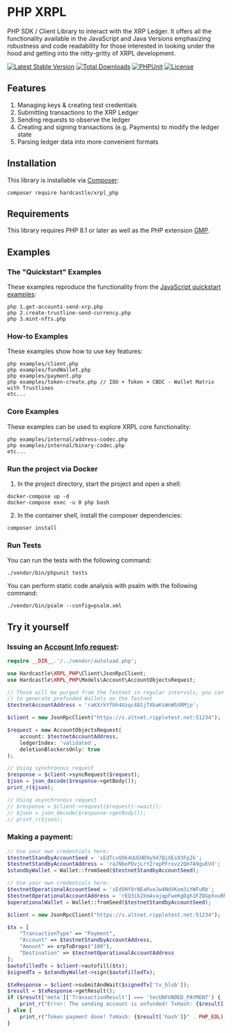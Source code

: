 # PHP XRPL

PHP SDK / Client Library to interact with the XRP Ledger. It offers all the functionality available in the JavaScript 
and Java Versions emphasizing robustness and code readability for those interested in looking under the 
hood and getting into the nitty-gritty of XRPL development.

[![Latest Stable Version](http://poser.pugx.org/hardcastle/xrpl_php/version.svg)](https://packagist.org/packages/hardcastle/xrpl_php)
[![Total Downloads](http://poser.pugx.org/hardcastle/xrpl_php/d/total.svg)](https://packagist.org/packages/hardcastle/xrpl_php)
[![PHPUnit](https://github.com/AlexanderBuzz/xrpl-php/actions/workflows/unit_test.yml/badge.svg)](https://phpunit.de/index.html)
[![License](https://img.shields.io/badge/license-ISC-blue.svg)](http://opensource.org/licenses/ISC)

## Features

1. Managing keys & creating test credentials
2. Submitting transactions to the XRP Ledger
3. Sending requests to observe the ledger
4. Creating and signing transactions (e.g. Payments) to modify the ledger state
5. Parsing ledger data into more convenient formats

## Installation

This library is installable via [Composer](https://getcomposer.org/):

`composer require hardcastle/xrpl_php`

## Requirements

This library requires PHP 8.1 or later as well as the PHP extension [GMP](http://php.net/manual/en/book.gmp.php).

## Examples 

### The "Quickstart" Examples

These examples reproduce the functionality from the [JavaScript quickstart examples](https://learn.xrpl.org/course/code-with-the-xrpl/):

```console
php 1.get-accounts-send-xrp.php
php 2.create-trustline-send-currency.php
php 3.mint-nfts.php
```

### How-to Examples

These examples show how to use key features:

```console
php examples/client.php
php examples/fundWallet.php
php examples/payment.php
php examples/token-create.php // IOU + Token + CBDC - Wallet Matrix with Trustlines
etc...
```

### Core Examples

These examples can be used to explore XRPL core functionality:

```console
php examples/internal/address-codec.php
php examples/internal/binary-codec.php
etc...
```

### Run the project via Docker

1. In the project directory, start the project and open a shell:

```console
docker-compose up -d
docker-compose exec -u 0 php bash
```

2. In the container shell, install the composer dependencies:

```console
composer install
```

### Run Tests

You can run the tests with the following command:

```console
./vendor/bin/phpunit tests
```

You can perform static code analysis with psalm with the following command:

```console
./vendor/bin/psalm --config=psalm.xml
```

## Try it yourself

### Issuing an [Account Info request](https://xrpl.org/account_info.html):

```php
require __DIR__.'/../vendor/autoload.php';

use Hardcastle\XRPL_PHP\Client\JsonRpcClient;
use Hardcastle\XRPL_PHP\Models\Account\AccountObjectsRequest;

// Those will be purged from the Testnet in regular intervals, you can use fundWallet()
// to generate prefunded Wallets on the Testnet
$testnetAccountAddress = 'raKXrkYfbh4Uzqc481jTXbaKsWnW5XRMjp';

$client = new JsonRpcClient("https://s.altnet.rippletest.net:51234");

$request = new AccountObjectsRequest(
    account: $testnetAccountAddress,
    ledgerIndex: 'validated',
    deletionBlockersOnly: true
);

// Using synchronous request
$response = $client->syncRequest($request);
$json = json_decode($response->getBody());
print_r($json);

// Using asynchronous request
// $response = $client->request($request)->wait();
// $json = json_decode($response->getBody());
// print_r($json);
```

### Making a payment:

```php
// Use your own credentials here:
$testnetStandbyAccountSeed = 'sEdTcvQ9k4UUEHD9y947QiXEs93Fp2k';
$testnetStandbyAccountAddress = 'raJNboPDvjLrYZropPFrxvz2Qm7A9guEVd';
$standbyWallet = Wallet::fromSeed($testnetStandbyAccountSeed);

// Use your own credentials here:
$testnetOperationalAccountSeed = 'sEdVHf8rNEaRveJw4NdVKxm3iYWFuRb';
$testnetOperationalAccountAddress = 'rEQ3ik2kmAvajqpFweKgDghJFZQGpXxuRN';
$operationalWallet = Wallet::fromSeed($testnetStandbyAccountSeed);

$client = new JsonRpcClient("https://s.altnet.rippletest.net:51234");

$tx = [
    "TransactionType" => "Payment",
    "Account" => $testnetStandbyAccountAddress,
    "Amount" => xrpToDrops("100"),
    "Destination" => $testnetOperationalAccountAddress
];
$autofilledTx = $client->autofill($tx);
$signedTx = $standbyWallet->sign($autofilledTx);

$txResponse = $client->submitAndWait($signedTx['tx_blob']);
$result = $txResponse->getResult();
if ($result['meta']['TransactionResult'] === 'tecUNFUNDED_PAYMENT') {
    print_r("Error: The sending account is unfunded! TxHash: {$result['hash']}" . PHP_EOL);
} else {
    print_r("Token payment done! TxHash: {$result['hash']}" . PHP_EOL);
}
```